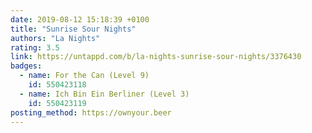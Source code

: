 ```yaml
---
date: 2019-08-12 15:18:39 +0100
title: "Sunrise Sour Nights"
authors: "La Nights"
rating: 3.5
link: https://untappd.com/b/la-nights-sunrise-sour-nights/3376430
badges:
  - name: For the Can (Level 9)
    id: 550423118
  - name: Ich Bin Ein Berliner (Level 3)
    id: 550423119
posting_method: https://ownyour.beer
---
```

